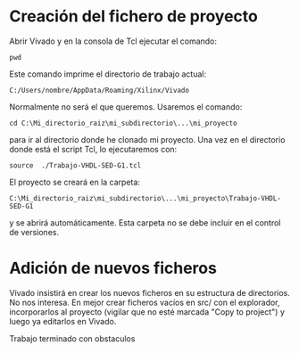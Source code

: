 # Creación del fichero de proyecto

Abrir Vivado y en la consola de Tcl ejecutar el comando:

```
pwd
```

Este comando imprime el directorio de trabajo actual:

```
C:/Users/nombre/AppData/Roaming/Xilinx/Vivado
```

Normalmente no será el que queremos. Usaremos el comando:

```
cd C:\Mi_directorio_raiz\mi_subdirectorio\...\mi_proyecto
```

para ir al directorio donde he clonado mi proyecto. Una vez en el directorio
donde está el script Tcl, lo ejecutaremos con:

```
source  ./Trabajo-VHDL-SED-G1.tcl
```

El proyecto se creará en la carpeta:

```
C:\Mi_directorio_raiz\mi_subdirectorio\...\mi_proyecto\Trabajo-VHDL-SED-G1
```

y se abrirá automáticamente. Esta carpeta no se debe incluir en el control de
versiones.

# Adición de nuevos ficheros

Vivado insistirá en crear los nuevos ficheros en su estructura de directorios.
No nos interesa. En mejor crear ficheros vacíos en src/ con el explorador,
incorporarlos al proyecto (vigilar que no esté marcada "Copy to project") y
luego ya editarlos en Vivado.



Trabajo terminado con obstaculos
